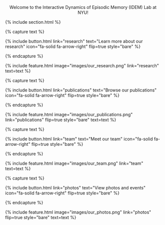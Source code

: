 ---
---
<div style="text-align: center;">
    <!--<strong> -->Welcome to the Interactive Dynamics of Episodic Memory (IDEM) Lab at NYU! <!-- </strong><br><br> -->
</div>


{% include section.html %}



{% capture text %}

<!--Learn more about what we investigate and the methods we use. -->

{%
  include button.html
  link="research"
  text="Learn more about our research"
  icon="fa-solid fa-arrow-right"
  flip=true
  style="bare"
%}

{% endcapture %}

{%
  include feature.html
  image="images/our_research.png"
  link="research"
  text=text
%}

{% capture text %}

<!--Explore some of our work. -->

{%
  include button.html
  link="publications"
  text="Browse our publications"
  icon="fa-solid fa-arrow-right"
  flip=true
  style="bare"
%}

{% endcapture %}

{%
  include feature.html
  image="images/our_publications.png"
  link="publications"
  flip=true
  style="bare"
  text=text
%}

{% capture text %}

<!--Meet the researchers in our lab.-->

{%
  include button.html
  link="team"
  text="Meet our team"
  icon="fa-solid fa-arrow-right"
  flip=true
  style="bare"
%}

{% endcapture %}

{%
  include feature.html
  image="images/our_team.png"
  link="team"
  text=text
%}

{% capture text %}

<!--See what we're up to outside of research.-->

{%
  include button.html
  link="photos"
  text="View photos and events"
  icon="fa-solid fa-arrow-right"
  flip=true
  style="bare"
%}

{% endcapture %}

{%
  include feature.html
  image="images/our_photos.png"
  link="photos"
  flip=true
  style="bare"
  text=text
%}
